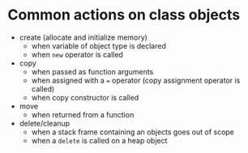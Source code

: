 # Common actions on class objects
- create (allocate and initialize memory)
  + when variable of object type is declared
  + when `new` operator is called
- copy
  + when passed as function arguments
  + when assigned with a `=` operator (copy assignment operator is called)
  + when copy constructor is called
- move
  + when returned from a function
- delete/cleanup
  + when a stack frame containing an objects goes out of scope
  + when a `delete` is called on a heap object
